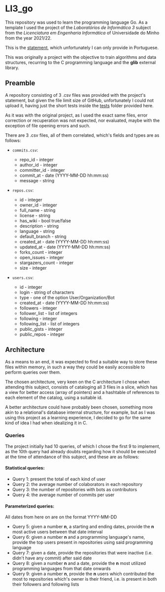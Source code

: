 # LI3_go

This repository was used to learn the programming language Go. As a template I used the project of the _Laboratórios de Informática 3_ subject from the _Licenciatura em Engenharia Informática_ of Universidade do Minho from the year 2021/22.

This is the [statement](./misc/guiao2.pdf), which unfortunately I can only provide in Portuguese.

This was originally a project with the objective to train algorithms and data structures, recurring to the C programming language and the **glib** external library.

## Preamble

A repository consisting of 3 .csv files was provided with the project's statement, but given the file limit size of GitHub, unfortunately I could not upload it, having just the short tests inside the [tests](./tests) folder provided here.

As it was with the original project, as I used the exact same files, error correction or recuperation was not expected, nor evaluated, maybe with the exception of file opening errors and such.

There are 3 .csv files, all of them correlated, which's fields and types are as follows:

* `commits.csv`:
    * repo_id - integer
    * author_id - integer
    * committer_id - integer
    * commit_at - date (YYYY-MM-DD hh:mm:ss)
    * message - string

* `repos.csv`:
    * id - integer
    * owner_id - integer
    * full_name - string
    * license - string
    * has_wiki - bool true/false
    * description - string
    * language - string
    * default_branch - string
    * created_at - date (YYYY-MM-DD hh:mm:ss)
    * updated_at - date (YYYY-MM-DD hh:mm:ss)
    * forks_count - integer
    * open_issues - integer
    * stargazers_count - integer
    * size - integer


* `users.csv`:
    * id - integer
    * login - string of characters
    * type - one of the option User/Organization/Bot
    * created_at - date (YYYY-MM-DD hh:mm:ss)
    * followers - integer
    * follower_list - list of integers
    * following - integer
    * following_list - list of integers
    * public_gists - integer
    * public_repos - integer

## Architecture

As a means to an end, it was expected to find a suitable way to store these files within memory, in such a way they could be easily accessible to perform queries over them.

The chosen architecture, very keen on the C architecture I chose when attending this subject, consists of cataloging all 3 files in a slice, which has a view for better access (array of pointers) and a hashtable of references to each element of the catalog, using a suitable id.

A better architecture could have probably been chosen, something more akin to a relational's database internal structure, for example, but as I was using this project as a learning experience, I decided to go for the same kind of idea I had when idealizing it in C.

### Queries

The project initially had 10 queries, of which I chose the first 9 to implement, as the 10th query had already doubts regarding how it should be executed at the time of attendance of this subject, and these are as follows:

#### Statistical queries:

* Query 1: present the total of each kind of user
* Query 2: the average number of colaborators in each repository
* Query 3: the number of repositories with bots as contributors
* Query 4: the average number of commits per user

#### Parameterized queries:

All dates from here on are on the format YYYY-MM-DD

* Query 5: given a number **n**, a starting and ending dates, provide the **n** most active users between that date interval
* Query 6: given a number **n** and a programming language's name, provide the top users present in repositories using said programming language
* Query 7: given a date, provide the repositories that were inactive (i.e. didn't have any commit) after said date
* Query 8: given a number **n** and a date, provide the **n** most utilized programming languages from that date onwards
* Query 9: given a number **n**, provide the **n** users which contributed the most to repositories which's owner is their friend, i.e. is present in both their followers and following lists
